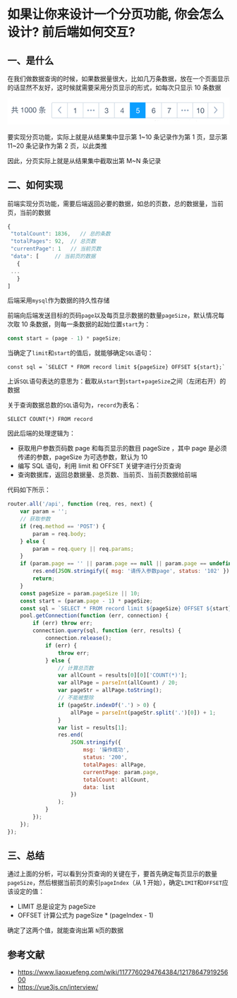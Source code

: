 # 如果让你来设计一个分页功能, 你会怎么设计? 前后端如何交互?

## 一、是什么

在我们做数据查询的时候，如果数据量很大，比如几万条数据，放在一个页面显示的话显然不友好，这时候就需要采用分页显示的形式，如每次只显示 10 条数据

![](../../image/interview-nodejs-6.png)

要实现分页功能，实际上就是从结果集中显示第 1~10 条记录作为第 1 页，显示第 11~20 条记录作为第 2 页，以此类推

因此，分页实际上就是从结果集中截取出第 M~N 条记录

## 二、如何实现

前端实现分页功能，需要后端返回必要的数据，如总的页数，总的数据量，当前页，当前的数据

```js
{
 "totalCount": 1836,   // 总的条数
 "totalPages": 92,  // 总页数
 "currentPage": 1   // 当前页数
 "data": [     // 当前页的数据
   {
 ...
   }
]
```

后端采用`mysql`作为数据的持久性存储

前端向后端发送目标的页码`page`以及每页显示数据的数量`pageSize`，默认情况每次取 10 条数据，则每一条数据的起始位置`start`为：

```js
const start = (page - 1) * pageSize;
```

当确定了`limit`和`start`的值后，就能够确定`SQL`语句：

```JS
const sql = `SELECT * FROM record limit ${pageSize} OFFSET ${start};`
```

上诉`SQL`语句表达的意思为：截取从`start`到`start`+`pageSize`之间（左闭右开）的数据

关于查询数据总数的`SQL`语句为，`record`为表名：

```mysql
SELECT COUNT(*) FROM record
```

因此后端的处理逻辑为：

- 获取用户参数页码数 page 和每页显示的数目 pageSize ，其中 page 是必须传递的参数，pageSize 为可选参数，默认为 10
- 编写 SQL 语句，利用 limit 和 OFFSET 关键字进行分页查询
- 查询数据库，返回总数据量、总页数、当前页、当前页数据给前端

代码如下所示：

```js
router.all('/api', function (req, res, next) {
	var param = '';
	// 获取参数
	if (req.method == 'POST') {
		param = req.body;
	} else {
		param = req.query || req.params;
	}
	if (param.page == '' || param.page == null || param.page == undefined) {
		res.end(JSON.stringify({ msg: '请传入参数page', status: '102' }));
		return;
	}
	const pageSize = param.pageSize || 10;
	const start = (param.page - 1) * pageSize;
	const sql = `SELECT * FROM record limit ${pageSize} OFFSET ${start};`;
	pool.getConnection(function (err, connection) {
		if (err) throw err;
		connection.query(sql, function (err, results) {
			connection.release();
			if (err) {
				throw err;
			} else {
				// 计算总页数
				var allCount = results[0][0]['COUNT(*)'];
				var allPage = parseInt(allCount) / 20;
				var pageStr = allPage.toString();
				// 不能被整除
				if (pageStr.indexOf('.') > 0) {
					allPage = parseInt(pageStr.split('.')[0]) + 1;
				}
				var list = results[1];
				res.end(
					JSON.stringify({
						msg: '操作成功',
						status: '200',
						totalPages: allPage,
						currentPage: param.page,
						totalCount: allCount,
						data: list
					})
				);
			}
		});
	});
});
```

## 三、总结

通过上面的分析，可以看到分页查询的关键在于，要首先确定每页显示的数量`pageSize`，然后根据当前页的索引`pageIndex`（从 1 开始），确定`LIMIT`和`OFFSET`应该设定的值：

- LIMIT 总是设定为 pageSize
- OFFSET 计算公式为 pageSize \* (pageIndex - 1)

确定了这两个值，就能查询出第 `N`页的数据

## 参考文献

- https://www.liaoxuefeng.com/wiki/1177760294764384/1217864791925600
- https://vue3js.cn/interview/
